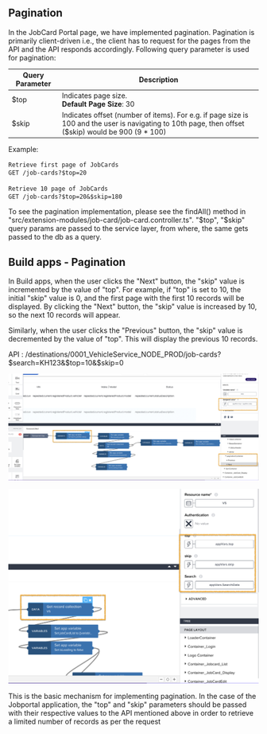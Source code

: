 ## Pagination
In the JobCard Portal page, we have implemented pagination. Pagination is primarily client-driven i.e., the client has to request for the pages from the API and the API responds accordingly. Following query parameter is used for pagination:

| Query Parameter | Description                                                  |
| --------------- | ------------------------------------------------------------ |
| $top            | Indicates page size. <br />**Default Page Size**: 30<br />
| $skip           | Indicates offset (number of items). For e.g. if page size is 100 and the user is navigating to 10th page, then offset ($skip) would be 900 (9 * 100) |

Example: 

```
Retrieve first page of JobCards
GET /job-cards?$top=20

Retrieve 10 page of JobCards
GET /job-cards?$top=20&$skip=180
```

To see the pagination implementation, please see the findAll() method in "src/extension-modules/job-card/job-card.controller.ts". "$top", "$skip" query params are passed to the service layer, from where, the same gets passed to the db as a query.

## Build apps - Pagination
In Build apps, when the user clicks the "Next" button, the "skip" value is incremented by the value of "top". For example, if "top" is set to 10, the initial "skip" value is 0, and the first page with the first 10 records will be displayed. By clicking the "Next" button, the "skip" value is increased by 10, so the next 10 records will appear.

Similarly, when the user clicks the "Previous" button, the "skip" value is decremented by the value of "top". This will display the previous 10 records.

API : /destinations/0001_VehicleService_NODE_PROD/job-cards?$search=KH123&$top=10&$skip=0

![Pagination ](../Images/SBA12-Pagination.png "Pagination")

![Pagination ](../Images/SBA11-Pagination.png "Pagination")


This is the basic mechanism for implementing pagination. In the case of the Jobportal application, the "top" and "skip" parameters should be passed with their respective values to the API mentioned above in order to retrieve a limited number of records as per the request
